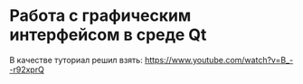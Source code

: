 # Работа с графическим интерфейсом в среде Qt
В качестве туториал решил взять: https://www.youtube.com/watch?v=B_--r92xprQ
